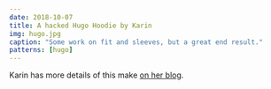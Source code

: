 ```yaml
---
date: 2018-10-07
title: A hacked Hugo Hoodie by Karin
img: hugo.jpg
caption: "Some work on fit and sleeves, but a great end result."
patterns: [hugo]
---
```


Karin has more details of this make [on her blog](https://www.karinkay.nl/freesewing-hugo-hoodie/). 
